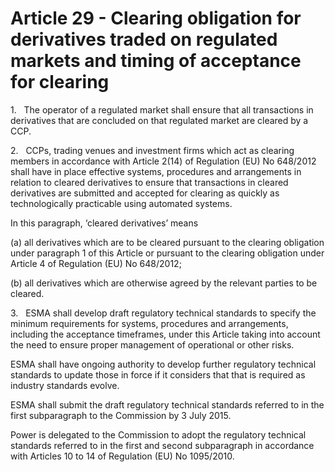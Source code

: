 # Article 29 - Clearing obligation for derivatives traded on regulated markets and timing of acceptance for clearing


1.   The operator of a regulated market shall ensure that all transactions in derivatives that are concluded on that regulated market are cleared by a CCP.

2.   CCPs, trading venues and investment firms which act as clearing members in accordance with Article 2(14) of Regulation (EU) No 648/2012 shall have in place effective systems, procedures and arrangements in relation to cleared derivatives to ensure that transactions in cleared derivatives are submitted and accepted for clearing as quickly as technologically practicable using automated systems.

In this paragraph, ‘cleared derivatives’ means

(a) all derivatives which are to be cleared pursuant to the clearing obligation under paragraph 1 of this Article or pursuant to the clearing obligation under Article 4 of Regulation (EU) No 648/2012;

(b) all derivatives which are otherwise agreed by the relevant parties to be cleared.

3.   ESMA shall develop draft regulatory technical standards to specify the minimum requirements for systems, procedures and arrangements, including the acceptance timeframes, under this Article taking into account the need to ensure proper management of operational or other risks.

ESMA shall have ongoing authority to develop further regulatory technical standards to update those in force if it considers that that is required as industry standards evolve.

ESMA shall submit the draft regulatory technical standards referred to in the first subparagraph to the Commission by 3 July 2015.

Power is delegated to the Commission to adopt the regulatory technical standards referred to in the first and second subparagraph in accordance with Articles 10 to 14 of Regulation (EU) No 1095/2010.
